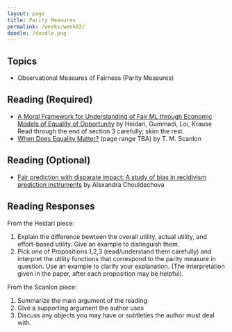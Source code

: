 ```yaml
---
layout: page
title: Parity Measures
permalink: /weeks/week02/
doodle: /doodle.png
---
```


## Topics

* Observational Measures of  Fairness (Parity Measures)

## Reading (Required)

* [A Moral Framework for Understanding of Fair ML through Economic
  Models of Equality of
  Opportunity](https://arxiv.org/pdf/1809.03400.pdf)
  by Heidari, Gummadi, Loi, Krause
  Read through the end of section 3 carefully; skim the rest.
* [When Does Equality
  Matter?](https://law.yale.edu/sites/default/files/documents/pdf/Intellectual_Life/ltw-Scanlon.pdf)
  (page range TBA) by T. M. Scanlon

## Reading (Optional)

* [Fair prediction with disparate impact: A study of bias in recidivism
  prediction instruments](https://arxiv.org/pdf/1610.07524.pdf)
  by Alexandra Chouldechova


## Reading Responses

From the Heidari piece:
1. Explain the difference bewteen the overall utility, actual utility,
   and effort-based utility. Give an example to distinguish them.
2. Pick *one* of Propositions 1,2,3 (read/understand them carefully)
   and interpret the utility functions that correspond to the parity
   measure in question. Use an example to clarify your
   explanation. (The interpretation given in the paper, after each
   proposition may be helpful).

From the Scanlon piece:
1. Summarize the main argument of the reading
2. Give a supporting argument the author uses
3. Discuss any objects you may have or subtleties the author must deal
   with.
   
